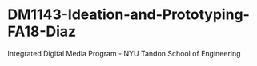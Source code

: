 # DM1143-Ideation-and-Prototyping-FA18-Diaz
Integrated Digital Media Program - NYU Tandon School of Engineering
